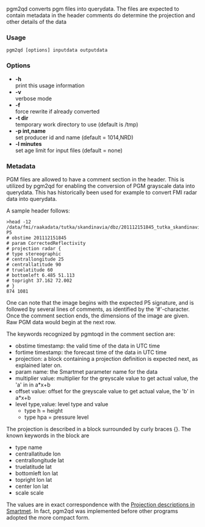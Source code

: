 pgm2qd converts pgm files into querydata. The files are expected to contain metadata in the header comments do determine the projection and other details of the data

### Usage

    pgm2qd [options] inputdata outputdata

### Options

* **-h**  
    print this usage information
* **-v**  
    verbose mode
* **-f**  
    force rewrite if already converted
* **-t dir**  
    temporary work directory to use (default is /tmp)
* **-p int,name**  
    set producer id and name (default = 1014,NRD)
* **-l minutes**  
    set age limit for input files (default = none)

### Metadata

PGM files are allowed to have a comment section in the header. This is utilized by pgm2qd for enabling the conversion of PGM grayscale data into querydata. This has historically been used for example to convert FMI radar data into querydata.

A sample header follows:

    >head -12 /data/fmi/raakadata/tutka/skandinavia/dbz/201112151845_tutka_skandinavia_dbz.pgm
    P5
    # obstime 201112151845
    # param CorrectedReflectivity
    # projection radar {
    # type stereographic
    # centrallongitude 25
    # centrallatitude 90
    # truelatitude 60
    # bottomleft 6.485 51.113
    # topright 37.162 72.002
    # }
    874 1081

One can note that the image begins with the expected P5 signature, and is followed by several lines of comments, as identified by the '#'-character. Once the comment section ends, the dimensions of the image are given. Raw PGM data would begin at the next row.

The keywords recognized by pgmtoqd in the comment section are:

* obstime timestamp: the valid time of the data in UTC time
* fortime timestamp: the forecast time of the data in UTC time
* projection: a block containing a projection definition is expected next, as explained later on.
* param name: the Smartmet parameter name for the data
* multiplier value: multiplier for the greyscale value to get actual value, the 'a' in in a*x+b
* offset value: offset for the greyscale value to get actual value, the 'b' in a*x+b
* level type,value: level type and value
  * type h = height  
  * type hpa = pressure level

The projection is described in a block surrounded by curly braces {}. The known keywords in the block are

*    type name
*    centrallatitude lon
*    centrallongitude lat
*    truelatitude lat
*    bottomleft lon lat
*    topright lon lat
*    center lon lat
*    scale scale

The values are in exact correspondence with the [Projection descriptions in Smartmet](projection-descriptions-in-SmartMet.md). In fact, pgm2qd was implemented before other programs adopted the more compact form.
